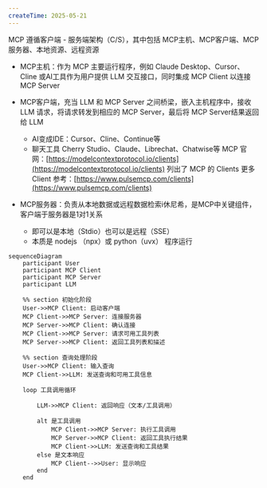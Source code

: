 ```yaml
---
createTime: 2025-05-21
---
```

MCP 遵循客户端 - 服务端架构（C/S），其中包括 MCP主机、MCP客户端、MCP服务器、本地资源、远程资源

+ MCP主机：作为 MCP 主要运行程序，例如 Claude Desktop、Cursor、Cline 或AI工具作为用户提供 LLM 交互接口，同时集成 MCP Client 以连接 MCP Server
+ MCP客户端，充当 LLM 和 MCP Server 之间桥梁，嵌入主机程序中，接收 LLM 请求，将请求转发到相应的 MCP Server，最后将 MCP Server结果返回给 LLM
	+ AI变成IDE：Cursor、Cline、Continue等
	+ 聊天工具 Cherry Studio、Claude、Librechat、Chatwise等
MCP 官网：[https://modelcontextprotocol.io/clients](https://modelcontextprotocol.io/clients) 列出了 MCP 的 Clients
更多 Client 参考：[https://www.pulsemcp.com/clients](https://www.pulsemcp.com/clients)

+ MCP服务器：负责从本地数据或远程数据检索i休尼希，是MCP中关键组件，客户端于服务器是1对1关系
	+ 即可以是本地（Stdio）也可以是远程（SSE）
	+ 本质是 nodejs （npx）或 python（uvx） 程序运行

```mermaid
sequenceDiagram
    participant User
    participant MCP Client
    participant MCP Server
    participant LLM

    %% section 初始化阶段
    User->>MCP Client: 启动客户端
    MCP Client->>MCP Server: 连接服务器
    MCP Server->>MCP Client: 确认连接
    MCP Client->>MCP Server: 请求可用工具列表
    MCP Server->>MCP Client: 返回工具列表和描述

    %% section 查询处理阶段
    User->>MCP Client: 输入查询
    MCP Client->>LLM: 发送查询和可用工具信息

    loop 工具调用循环

        LLM->>MCP Client: 返回响应（文本/工具调用）
        
        alt 是工具调用
	        MCP Client->>MCP Server: 执行工具调用
	        MCP Server->>MCP Client: 返回工具执行结果
	        MCP Client->>LLM: 发送查询和工具结果
        else 是文本响应
            MCP Client-->>User: 显示响应
        end
    end
```